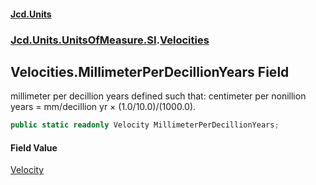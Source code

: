 #### [Jcd.Units](index.md 'index')

### [Jcd.Units.UnitsOfMeasure.SI](Jcd.Units.UnitsOfMeasure.SI.md 'Jcd.Units.UnitsOfMeasure.SI').[Velocities](Velocities.md 'Jcd.Units.UnitsOfMeasure.SI.Velocities')

## Velocities.MillimeterPerDecillionYears Field

millimeter per decillion years defined such that: centimeter per nonillion years = mm/decillion yr ×
(1.0/10.0)/(1000.0).

```csharp
public static readonly Velocity MillimeterPerDecillionYears;
```

#### Field Value

[Velocity](Velocity.md 'Jcd.Units.UnitTypes.Velocity')